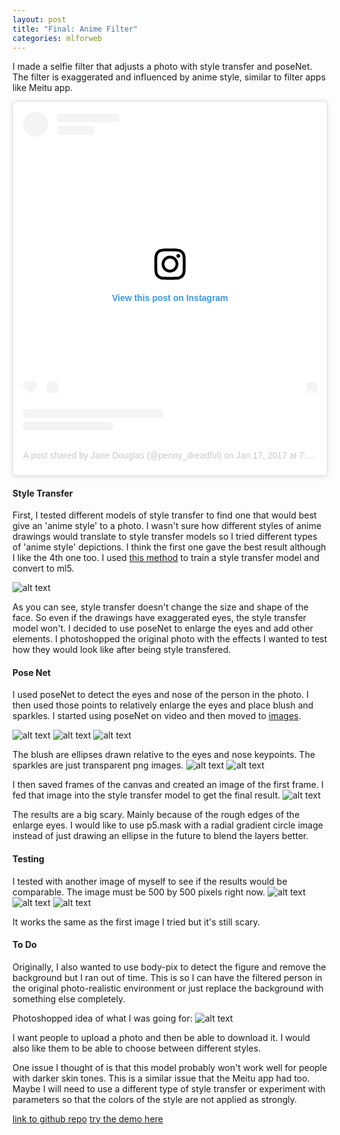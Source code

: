 ```yaml
---
layout: post
title: "Final: Anime Filter"
categories: mlforweb
---
```


I made a selfie filter that adjusts a photo with style transfer and poseNet. The filter is exaggerated and influenced by anime style, similar to filter apps like Meitu app.

<blockquote class="instagram-media" data-instgrm-permalink="https://www.instagram.com/p/BPXu1crgd_W/?utm_source=ig_embed&amp;utm_medium=loading" data-instgrm-version="12" style=" background:#FFF; border:0; border-radius:3px; box-shadow:0 0 1px 0 rgba(0,0,0,0.5),0 1px 10px 0 rgba(0,0,0,0.15); margin: 1px; max-width:540px; min-width:326px; padding:0; width:99.375%; width:-webkit-calc(100% - 2px); width:calc(100% - 2px);"><div style="padding:16px;"> <a href="https://www.instagram.com/p/BPXu1crgd_W/?utm_source=ig_embed&amp;utm_medium=loading" style=" background:#FFFFFF; line-height:0; padding:0 0; text-align:center; text-decoration:none; width:100%;" target="_blank"> <div style=" display: flex; flex-direction: row; align-items: center;"> <div style="background-color: #F4F4F4; border-radius: 50%; flex-grow: 0; height: 40px; margin-right: 14px; width: 40px;"></div> <div style="display: flex; flex-direction: column; flex-grow: 1; justify-content: center;"> <div style=" background-color: #F4F4F4; border-radius: 4px; flex-grow: 0; height: 14px; margin-bottom: 6px; width: 100px;"></div> <div style=" background-color: #F4F4F4; border-radius: 4px; flex-grow: 0; height: 14px; width: 60px;"></div></div></div><div style="padding: 19% 0;"></div><div style="display:block; height:50px; margin:0 auto 12px; width:50px;"><svg width="50px" height="50px" viewBox="0 0 60 60" version="1.1" xmlns="https://www.w3.org/2000/svg" xmlns:xlink="https://www.w3.org/1999/xlink"><g stroke="none" stroke-width="1" fill="none" fill-rule="evenodd"><g transform="translate(-511.000000, -20.000000)" fill="#000000"><g><path d="M556.869,30.41 C554.814,30.41 553.148,32.076 553.148,34.131 C553.148,36.186 554.814,37.852 556.869,37.852 C558.924,37.852 560.59,36.186 560.59,34.131 C560.59,32.076 558.924,30.41 556.869,30.41 M541,60.657 C535.114,60.657 530.342,55.887 530.342,50 C530.342,44.114 535.114,39.342 541,39.342 C546.887,39.342 551.658,44.114 551.658,50 C551.658,55.887 546.887,60.657 541,60.657 M541,33.886 C532.1,33.886 524.886,41.1 524.886,50 C524.886,58.899 532.1,66.113 541,66.113 C549.9,66.113 557.115,58.899 557.115,50 C557.115,41.1 549.9,33.886 541,33.886 M565.378,62.101 C565.244,65.022 564.756,66.606 564.346,67.663 C563.803,69.06 563.154,70.057 562.106,71.106 C561.058,72.155 560.06,72.803 558.662,73.347 C557.607,73.757 556.021,74.244 553.102,74.378 C549.944,74.521 548.997,74.552 541,74.552 C533.003,74.552 532.056,74.521 528.898,74.378 C525.979,74.244 524.393,73.757 523.338,73.347 C521.94,72.803 520.942,72.155 519.894,71.106 C518.846,70.057 518.197,69.06 517.654,67.663 C517.244,66.606 516.755,65.022 516.623,62.101 C516.479,58.943 516.448,57.996 516.448,50 C516.448,42.003 516.479,41.056 516.623,37.899 C516.755,34.978 517.244,33.391 517.654,32.338 C518.197,30.938 518.846,29.942 519.894,28.894 C520.942,27.846 521.94,27.196 523.338,26.654 C524.393,26.244 525.979,25.756 528.898,25.623 C532.057,25.479 533.004,25.448 541,25.448 C548.997,25.448 549.943,25.479 553.102,25.623 C556.021,25.756 557.607,26.244 558.662,26.654 C560.06,27.196 561.058,27.846 562.106,28.894 C563.154,29.942 563.803,30.938 564.346,32.338 C564.756,33.391 565.244,34.978 565.378,37.899 C565.522,41.056 565.552,42.003 565.552,50 C565.552,57.996 565.522,58.943 565.378,62.101 M570.82,37.631 C570.674,34.438 570.167,32.258 569.425,30.349 C568.659,28.377 567.633,26.702 565.965,25.035 C564.297,23.368 562.623,22.342 560.652,21.575 C558.743,20.834 556.562,20.326 553.369,20.18 C550.169,20.033 549.148,20 541,20 C532.853,20 531.831,20.033 528.631,20.18 C525.438,20.326 523.257,20.834 521.349,21.575 C519.376,22.342 517.703,23.368 516.035,25.035 C514.368,26.702 513.342,28.377 512.574,30.349 C511.834,32.258 511.326,34.438 511.181,37.631 C511.035,40.831 511,41.851 511,50 C511,58.147 511.035,59.17 511.181,62.369 C511.326,65.562 511.834,67.743 512.574,69.651 C513.342,71.625 514.368,73.296 516.035,74.965 C517.703,76.634 519.376,77.658 521.349,78.425 C523.257,79.167 525.438,79.673 528.631,79.82 C531.831,79.965 532.853,80.001 541,80.001 C549.148,80.001 550.169,79.965 553.369,79.82 C556.562,79.673 558.743,79.167 560.652,78.425 C562.623,77.658 564.297,76.634 565.965,74.965 C567.633,73.296 568.659,71.625 569.425,69.651 C570.167,67.743 570.674,65.562 570.82,62.369 C570.966,59.17 571,58.147 571,50 C571,41.851 570.966,40.831 570.82,37.631"></path></g></g></g></svg></div><div style="padding-top: 8px;"> <div style=" color:#3897f0; font-family:Arial,sans-serif; font-size:14px; font-style:normal; font-weight:550; line-height:18px;"> View this post on Instagram</div></div><div style="padding: 12.5% 0;"></div> <div style="display: flex; flex-direction: row; margin-bottom: 14px; align-items: center;"><div> <div style="background-color: #F4F4F4; border-radius: 50%; height: 12.5px; width: 12.5px; transform: translateX(0px) translateY(7px);"></div> <div style="background-color: #F4F4F4; height: 12.5px; transform: rotate(-45deg) translateX(3px) translateY(1px); width: 12.5px; flex-grow: 0; margin-right: 14px; margin-left: 2px;"></div> <div style="background-color: #F4F4F4; border-radius: 50%; height: 12.5px; width: 12.5px; transform: translateX(9px) translateY(-18px);"></div></div><div style="margin-left: 8px;"> <div style=" background-color: #F4F4F4; border-radius: 50%; flex-grow: 0; height: 20px; width: 20px;"></div> <div style=" width: 0; height: 0; border-top: 2px solid transparent; border-left: 6px solid #f4f4f4; border-bottom: 2px solid transparent; transform: translateX(16px) translateY(-4px) rotate(30deg)"></div></div><div style="margin-left: auto;"> <div style=" width: 0px; border-top: 8px solid #F4F4F4; border-right: 8px solid transparent; transform: translateY(16px);"></div> <div style=" background-color: #F4F4F4; flex-grow: 0; height: 12px; width: 16px; transform: translateY(-4px);"></div> <div style=" width: 0; height: 0; border-top: 8px solid #F4F4F4; border-left: 8px solid transparent; transform: translateY(-4px) translateX(8px);"></div></div></div> <div style="display: flex; flex-direction: column; flex-grow: 1; justify-content: center; margin-bottom: 24px;"> <div style=" background-color: #F4F4F4; border-radius: 4px; flex-grow: 0; height: 14px; margin-bottom: 6px; width: 224px;"></div> <div style=" background-color: #F4F4F4; border-radius: 4px; flex-grow: 0; height: 14px; width: 144px;"></div></div></a><p style=" color:#c9c8cd; font-family:Arial,sans-serif; font-size:14px; line-height:17px; margin-bottom:0; margin-top:8px; overflow:hidden; padding:8px 0 7px; text-align:center; text-overflow:ellipsis; white-space:nowrap;"><a href="https://www.instagram.com/p/BPXu1crgd_W/?utm_source=ig_embed&amp;utm_medium=loading" style=" color:#c9c8cd; font-family:Arial,sans-serif; font-size:14px; font-style:normal; font-weight:normal; line-height:17px; text-decoration:none;" target="_blank">A post shared by Jane Douglas (@penny_dreadful)</a> on <time style=" font-family:Arial,sans-serif; font-size:14px; line-height:17px;" datetime="2017-01-17T15:38:56+00:00">Jan 17, 2017 at 7:38am PST</time></p></div></blockquote> <script async src="//www.instagram.com/embed.js"></script>

#### Style Transfer ####

First, I tested different models of style transfer to find one that would best give an 'anime style' to a photo. I wasn't sure how different styles of anime drawings would translate to style transfer models so I tried different types of 'anime style' depictions. I think the first one gave the best result although I like the 4th one too.
I used [this method](https://github.com/yining1023/styleTransfer_spell) to train a style transfer model and convert to ml5.

![alt text](https://github.com/jirrian/jirrian.github.io/blob/master/images/mlforweb/final/styletransfer_test_matrix.png)

As you can see, style transfer doesn't change the size and shape of the face. So even if the drawings have exaggerated eyes, the style transfer model won't. I decided to use poseNet to enlarge the eyes and add other elements. I photoshopped the original photo with the effects I wanted to test how they would look like after being style transfered.

#### Pose Net ####

I used poseNet to detect the eyes and nose of the person in the photo. I then used those points to relatively enlarge the eyes and place blush and sparkles. I started using poseNet on video and then moved to [images](https://github.com/ml5js/ml5-examples/tree/master/p5js/PoseNet/PoseNet_image_single).

![alt text](https://raw.githubusercontent.com/jirrian/jirrian.github.io/master/images/mlforweb/final/posenet_keypoints.png)
![alt text](https://raw.githubusercontent.com/jirrian/jirrian.github.io/master/images/mlforweb/final/posenet_keypoints_eyes.png)
![alt text](https://raw.githubusercontent.com/jirrian/jirrian.github.io/master/images/mlforweb/final/posenet_eyes.png)

The blush are ellipses drawn relative to the eyes and nose keypoints. The sparkles are just transparent png images.
![alt text](https://raw.githubusercontent.com/jirrian/jirrian.github.io/master/images/mlforweb/final/posenet_blush_test.png)
![alt text](https://raw.githubusercontent.com/jirrian/jirrian.github.io/master/images/mlforweb/final/posenet_sparkles.png)

I then saved frames of the canvas and created an image of the first frame. I fed that image into the style transfer model to get the final result.
![alt text](https://raw.githubusercontent.com/jirrian/jirrian.github.io/master/images/mlforweb/final/final.png)

The results are a big scary. Mainly because of the rough edges of the enlarge eyes. I would like to use p5.mask with a radial gradient circle image instead of just drawing an ellipse in the future to blend the layers better.

#### Testing ####

I tested with another image of myself to see if the results would be comparable. The image must be 500 by 500 pixels right now.
![alt text](https://raw.githubusercontent.com/jirrian/jirrian.github.io/master/images/mlforweb/final/me2_500.jpg)
![alt text](https://raw.githubusercontent.com/jirrian/jirrian.github.io/master/images/mlforweb/final/test_result1.png)
![alt text](https://raw.githubusercontent.com/jirrian/jirrian.github.io/master/images/mlforweb/final/test_result2.png)

It works the same as the first image I tried but it's still scary.

#### To Do ####

Originally, I also wanted to use body-pix to detect the figure and remove the background but I ran out of time. This is so I can have the filtered person in the original photo-realistic environment or just replace the background with something else completely.

Photoshopped idea of what I was going for:
![alt text](https://raw.githubusercontent.com/jirrian/jirrian.github.io/master/images/mlforweb/final/proposed_final.png)

I want people to upload a photo and then be able to download it.
I would also like them to be able to choose between different styles.

One issue I thought of is that this model probably won't work well for people with darker skin tones. This is a similar issue that the Meitu app had too. Maybe I will need to use a different type of style transfer or experiment with parameters so that the colors of the style are not applied as strongly.

[link to github repo](https://github.com/jirrian/anime_filter)
[try the demo here](http://blog.jzhong.today/anime_filter/)
